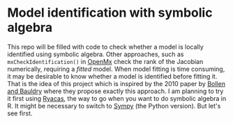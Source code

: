 # Model identification with symbolic algebra
This repo will be filled with code to check whether a model is locally identified using symbolic algebra. Other approaches, such as `mxCheckIdentification()` in [OpenMx](10.32614/CRAN.package.OpenMx) check the rank of the Jacobian numerically, requiring a *fitted* model. When model fitting is time consuming, it may be desirable to know whether a model is identified before fitting it. That is the idea of this project which is inspired by the 2010 paper by [Bollen and Bauldry](https://journals.sagepub.com/doi/10.1177/0049124110366238) where they propose exactly this approach. I am planning to try it first using [Ryacas](10.32614/CRAN.package.Ryacas), the way to go when you want to do symbolic algebra in R. It might be necessary to switch to [Sympy](https://www.sympy.org/en/index.html) (the Python version). But let's see first. 
